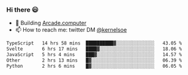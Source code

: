 ### Hi there 😃

- 🔨 Building [Arcade.computer](https://arcade.computer)
- 📫 How to reach me: twitter DM [@kernelsoe](https://twitter.com/kernelsoe)

<!--START_SECTION:waka-->

```txt
TypeScript   14 hrs 58 mins  ██████████▓░░░░░░░░░░░░░░   43.05 %
Svelte       6 hrs 17 mins   ████▓░░░░░░░░░░░░░░░░░░░░   18.06 %
JavaScript   5 hrs 4 mins    ███▓░░░░░░░░░░░░░░░░░░░░░   14.57 %
Other        2 hrs 13 mins   █▓░░░░░░░░░░░░░░░░░░░░░░░   06.39 %
Python       2 hrs 6 mins    █▓░░░░░░░░░░░░░░░░░░░░░░░   06.05 %
```

<!--END_SECTION:waka-->
